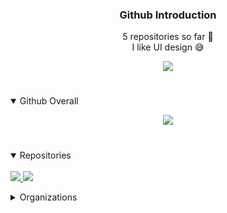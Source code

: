 <h3 align="center"> Github Introduction </h2>
<p align="center">
  <a> 5 repositories so far 🤟 </a>
  <br>
  <a2> I like UI design 😅 </a2>
</p>
<p align="center">
  <a href="https://www.tutorialspoint.com/xaml/index.htm" title="XAML">
    <img src="https://cdn.discordapp.com/attachments/780958889356820510/824814012679716885/output-onlinepngtools1.png">
  </a>
  <h1 align="center"></h1>
</p>
<details open>
  <p align="center">
  <a href="https://github-readme-stats.vercel.app/api?username=ZeraTS&theme=omni&show_icons=true" title="XAML">
    <img src="https://github-readme-stats.vercel.app/api?username=ZeraTS&theme=omni&show_icons=true">
  </a>
 
  <h1 align="center"></h1>
  <summary>
    Github Overall
  </summary>
</p>
</details>
<p align="center">
<details open>
     <br>
   <a href="https://github.com/ZeraTS/AuthGGMaterialAdminPanel" title="XAML">
    <img src="https://github-readme-stats.vercel.app/api/pin/?username=ZeraTS&repo=AuthGGMaterialAdminPanel&bg_color=191622&title_color=DA68AB&text_color=fff&layout=compact">
  <a href="https://github.com/ZeraTS/Pognapse" title="XAML">
    <img src="https://github-readme-stats.vercel.app/api/pin/?username=ZeraTS&repo=Pognapse&bg_color=191622&title_color=DA68AB&text_color=fff&layout=compact">
  </a>
                  
     
  <summary>
    Repositories
  </summary>
</details>
<p align="center">
<details closed>
    <summary>
      Organizations
    </summary>
</details>
<p align="center">
